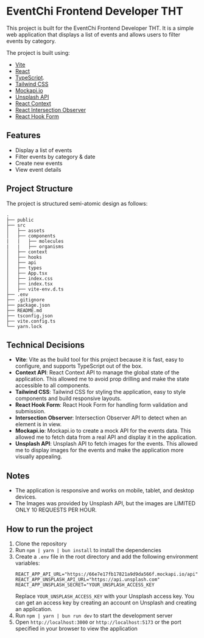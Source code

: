 # EventChi Frontend Developer THT

This project is built for the EventChi Frontend Developer THT. It is a simple web application that displays a list of events and allows users to filter events by category.

The project is built using:

- [Vite](https://vitejs.dev/)
- [React](https://reactjs.org/)
- [TypeScript](https://www.typescriptlang.org/).
- [Tailwind CSS](https://tailwindcss.com/)
- [Mockapi.io](https://mockapi.io/)
- [Unsplash API](https://unsplash.com/developers)
- [React Context](https://react.dev/reference/react/createContext)
- [React Intersection Observer](https://www.npmjs.com/package/react-intersection-observer)
- [React Hook Form](https://react-hook-form.com/)

## Features

- Display a list of events
- Filter events by category & date
- Create new events
- View event details

## Project Structure

The project is structured semi-atomic design as follows:

```
.
├── public
├── src
│   ├── assets
│   ├── components
|   |   ├── molecules
|   |   ├── organisms
│   ├── context
│   ├── hooks
│   ├── api
│   ├── types
│   ├── App.tsx
│   ├── index.css
│   ├── index.tsx
│   ├── vite-env.d.ts
├── .env
├── .gitignore
├── package.json
├── README.md
├── tsconfig.json
├── vite.config.ts
└── yarn.lock
```

## Technical Decisions

- **Vite**: Vite as the build tool for this project because it is fast, easy to configure, and supports TypeScript out of the box.
- **Context API**: React Context API to manage the global state of the application. This allowed me to avoid prop drilling and make the state accessible to all components.
- **Tailwind CSS**: Tailwind CSS for styling the application, easy to style components and build responsive layouts.
- **React Hook Form**: React Hook Form for handling form validation and submission.
- **Intersection Observer**: Intersection Observer API to detect when an element is in view.
- **Mockapi.io**: Mockapi.io to create a mock API for the events data. This allowed me to fetch data from a real API and display it in the application.
- **Unsplash API**: Unsplash API to fetch images for the events. This allowed me to display images for the events and make the application more visually appealing.

## Notes

- The application is responsive and works on mobile, tablet, and desktop devices.
- The Images was provided by Unsplash API, but the images are LIMITED ONLY 10 REQUESTS PER HOUR.

## How to run the project

1. Clone the repository
2. Run `npm | yarn | bun install` to install the dependencies
3. Create a `.env` file in the root directory and add the following environment variables:
   ```
   REACT_APP_API_URL="https://66e7e17fb17821a9d9da566f.mockapi.io/api"
   REACT_APP_UNSPLASH_API_URL="https://api.unsplash.com"
   REACT_APP_UNSPLASH_SECRET="YOUR_UNSPLASH_ACCESS_KEY
   ```
   Replace `YOUR_UNSPLASH_ACCESS_KEY` with your Unsplash access key. You can get an access key by creating an account on Unsplash and creating an application.
4. Run `npm | yarn | bun run dev` to start the development server
5. Open `http://localhost:3000` or `http://localhost:5173` or the port specified in your browser to view the application
